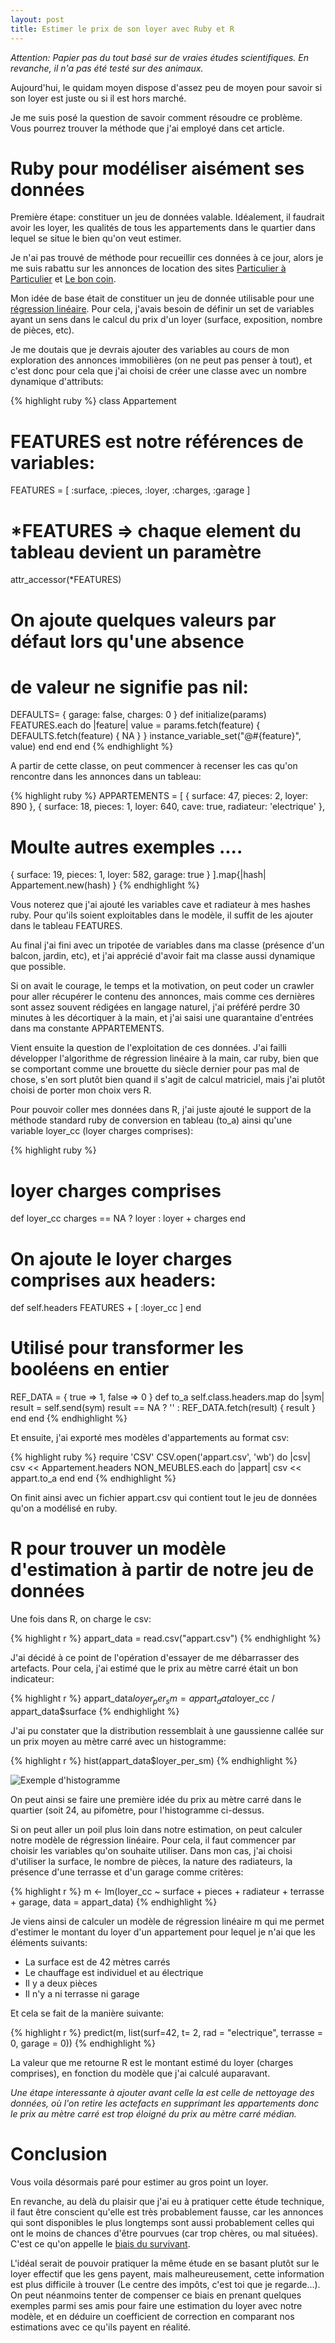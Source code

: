 ```yaml
---
layout: post
title: Estimer le prix de son loyer avec Ruby et R
---
```


_Attention: Papier pas du tout basé sur de vraies études scientifiques. En revanche, il n'a pas été testé sur des animaux._

Aujourd'hui, le quidam moyen dispose d'assez peu de moyen pour savoir si son loyer est juste ou si il est hors marché.

Je me suis posé la question de savoir comment résoudre ce problème. Vous pourrez trouver la méthode que j'ai employé dans cet article.

# Ruby pour modéliser aisément ses données

Première étape: constituer un jeu de données valable. Idéalement, il faudrait avoir les loyer, les qualités de tous les appartements dans le quartier dans lequel se situe le bien qu'on veut estimer.

Je n'ai pas trouvé de méthode pour recueillir ces données à ce jour, alors je me suis rabattu sur les annonces de location des sites [Particulier à Particulier](http://pap.fr) et [Le bon coin](http://leboncoin.fr).

Mon idée de base était de constituer un jeu de donnée utilisable pour une [régression linéaire](http://fr.wikipedia.org/wiki/R%C3%A9gression_lin%C3%A9aire). Pour cela, j'avais besoin de définir un set de variables ayant un sens dans le calcul du prix d'un loyer (surface, exposition, nombre de pièces, etc).

Je me doutais que je devrais ajouter des variables au cours de mon exploration des annonces immobilières (on ne peut pas penser à tout), et c'est donc pour cela que j'ai choisi de créer une classe avec un nombre dynamique d'attributs:

{% highlight ruby %}
class Appartement
  # FEATURES est notre références de variables:
  FEATURES = [ :surface, :pieces, :loyer, :charges, :garage ]
  # *FEATURES => chaque element du tableau devient un paramètre
  attr_accessor(*FEATURES)
  # On ajoute quelques valeurs par défaut lors qu'une absence
  # de valeur ne signifie pas nil:
  DEFAULTS= { garage: false, charges: 0 }
  def initialize(params)
    FEATURES.each do |feature|
      value = params.fetch(feature) { DEFAULTS.fetch(feature) { NA } }
      instance_variable_set("@#{feature}", value)
    end
  end
end
{% endhighlight %}

A partir de cette classe, on peut commencer à recenser les cas qu'on rencontre dans les annonces dans un tableau:

{% highlight ruby %}
APPARTEMENTS = [
  { surface: 47, pieces: 2, loyer: 890 },
  { surface: 18, pieces: 1, loyer: 640, cave: true, radiateur: 'electrique' },
  # Moulte autres exemples ....
  { surface: 19, pieces: 1, loyer: 582, garage: true }
].map{|hash| Appartement.new(hash) }
{% endhighlight %}

Vous noterez que j'ai ajouté les variables cave et radiateur à mes hashes ruby. Pour qu'ils soient exploitables dans le modèle, il suffit de les ajouter dans le tableau FEATURES.

Au final j'ai fini avec un tripotée de variables dans ma classe (présence d'un balcon, jardin, etc), et j'ai apprécié d'avoir fait ma classe aussi dynamique que possible.

Si on avait le courage, le temps et la motivation, on peut coder un crawler pour aller récupérer le contenu des annonces, mais comme ces dernières sont assez souvent rédigées en langage naturel, j'ai préféré perdre 30 minutes à les décortiquer à la main, et j'ai saisi une quarantaine d'entrées dans ma constante APPARTEMENTS.

Vient ensuite la question de l'exploitation de ces données. J'ai failli développer l'algorithme de régression linéaire à la main, car ruby, bien que se comportant comme une brouette du siècle dernier pour pas mal de chose, s'en sort plutôt bien quand il s'agit de calcul matriciel, mais j'ai plutôt choisi de porter mon choix vers R.

Pour pouvoir coller mes données dans R, j'ai juste ajouté le support de la méthode standard ruby de conversion en tableau (to\_a) ainsi qu'une variable loyer\_cc (loyer charges comprises):

{% highlight ruby %}
  # loyer charges comprises
  def loyer_cc
    charges == NA ? loyer : loyer + charges
  end
  # On ajoute le loyer charges comprises aux headers:
  def self.headers
    FEATURES + [ :loyer_cc ]
  end
  # Utilisé pour transformer les booléens en entier
  REF_DATA = { true => 1, false => 0 }
  def to_a
    self.class.headers.map do |sym|
      result = self.send(sym)
      result == NA ? '' : REF_DATA.fetch(result) { result }
    end
  end
{% endhighlight %}

Et ensuite, j'ai exporté mes modèles d'appartements au format csv:

{% highlight ruby %}
require 'CSV'
CSV.open('appart.csv', 'wb') do |csv|
  csv << Appartement.headers
  NON_MEUBLES.each do |appart|
    csv << appart.to_a
  end
end
{% endhighlight %}

On finit ainsi avec un fichier appart.csv qui contient tout le jeu de données qu'on a modélisé en ruby.

# R pour trouver un modèle d'estimation à partir de notre jeu de données

Une fois dans R, on charge le csv:

{% highlight r %}
appart_data = read.csv("appart.csv")
{% endhighlight %}

J'ai décidé à ce point de l'opération d'essayer de me débarrasser des artefacts. Pour cela, j'ai estimé que le prix au mètre carré était un bon indicateur:

{% highlight r %}
appart_data$loyer_per_sm = appart_data$loyer_cc / appart_data$surface
{% endhighlight %}

J'ai pu constater que la distribution ressemblait à une gaussienne callée sur un prix moyen au mètre carré avec un histogramme:

{% highlight r %}
hist(appart_data$loyer_per_sm)
{% endhighlight %}

![Exemple d'histogramme](http://polymerisation-des-concepts.fr/images/histo.png)

On peut ainsi se faire une première idée du prix au mètre carré dans le quartier (soit 24, au pifomètre, pour l'histogramme ci-dessus.

Si on peut aller un poil plus loin dans notre estimation, on peut calculer notre modèle de régression linéaire. Pour cela, il faut commencer par choisir les variables qu'on souhaite utiliser. Dans mon cas, j'ai choisi d'utiliser la surface, le nombre de pièces, la nature des radiateurs, la présence d'une terrasse et d'un garage comme critères:

{% highlight r %}
m <- lm(loyer_cc ~ surface + pieces + radiateur + terrasse + garage, data = appart_data)
{% endhighlight %}

Je viens ainsi de calculer un modèle de régression linéaire m qui me permet d'estimer le montant du loyer d'un appartement pour lequel je n'ai que les éléments suivants:

* La surface est de 42 mètres carrés
* Le chauffage est individuel et au électrique
* Il y a deux pièces
* Il n'y a ni terrasse ni garage

Et cela se fait de la manière suivante:

{% highlight r %}
predict(m, list(surf=42, t= 2, rad = "electrique", terrasse = 0, garage = 0))
{% endhighlight %}

La valeur que me retourne R est le montant estimé du loyer (charges comprises), en fonction du modèle que j'ai calculé auparavant.

_Une étape interessante à ajouter avant celle la est celle de nettoyage des données, où l'on retire les actefacts en supprimant les appartements donc le prix au mètre carré est trop éloigné du prix au mètre carré médian._

# Conclusion

Vous voila désormais paré pour estimer au gros point un loyer.

En revanche, au delà du plaisir que j'ai eu à pratiquer cette étude technique, il faut être conscient qu'elle est très probablement fausse, car les annonces qui sont disponibles le plus longtemps sont aussi probablement celles qui ont le moins de chances d'être pourvues (car trop chères, ou mal situées). C'est ce qu'on appelle le [biais du survivant](http://en.wikipedia.org/wiki/Survivorship_bias).

L'idéal serait de pouvoir pratiquer la même étude en se basant plutôt sur le loyer effectif que les gens payent, mais malheureusement, cette information est plus difficile à trouver (Le centre des impôts, c'est toi que je regarde...). On peut néanmoins tenter de compenser ce biais en prenant quelques exemples parmi ses amis pour faire une estimation du loyer avec notre modèle, et en déduire un coefficient de correction en comparant nos estimations avec ce qu'ils payent en réalité.

